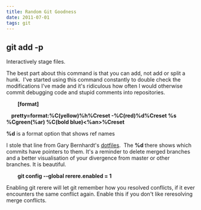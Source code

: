 ```yaml
---
title: Random Git Goodness
date: 2011-07-01
tags: git
---
```


## git add -p

Interactively stage files.

The best part about this command is that you can add, not add or split a hunk. &nbsp;I've started using this command constantly to double check the modifications I've made and it's ridiculous how often I would otherwise commit debugging code and stupid comments into repositories.

<p style="padding-left: 30px;"><strong>[format]</strong></p>
<strong>&nbsp; &nbsp; pretty=format:%C(yellow)%h%Creset -%C(red)%d%Creset %s %Cgreen(%ar) %C(bold blue)&lt;%an&gt;%Creset</strong></p>
<p><strong>%d</strong> is a format option that shows ref names</p>

I stole that line from Gary Bernhardt's <a href="https://github.com/garybernhardt/dotfiles">dotfiles</a>. &nbsp;The <strong>%d </strong>there shows which commits have pointers to them. It's a reminder to delete merged branches and a better visualisation of your divergence from master or other branches. It is beautiful.

<p style="padding-left: 30px;"><strong>git config --global rerere.enabled = 1</strong></p>

Enabling git rerere will let git remember how you resolved conflicts, if it ever encounters the same conflict again. Enable this if you don't like reresolving merge conflicts.</p>
